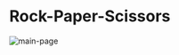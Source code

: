 # Rock-Paper-Scissors
<picture>
 <img alt="main-page" src=" Rock-Paper-Scissors/development/GamaplayPage.png ">
</picture>
